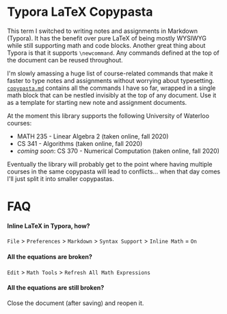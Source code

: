 # Typora LaTeX Copypasta

This term I switched to writing notes and assignments in Markdown (Typora). It has the benefit over pure LaTeX of being mostly WYSIWYG while still supporting math and code blocks. Another great thing about Typora is that it supports `\newcommand`. Any commands defined at the top of the document can be reused throughout.

I'm slowly amassing a huge list of course-related commands that make it faster to type notes and assignments without worrying about typesetting. [`copypasta.md`](https://raw.githubusercontent.com/xujustinj/Typora-LaTeX-Copypasta/main/copypasta.md) contains all the commands I have so far, wrapped in a single math block that can be nestled invisibly at the top of any document. Use it as a template for starting new note and assignment documents.

At the moment this library supports the following University of Waterloo courses:

* MATH 235 - Linear Algebra 2 (taken online, fall 2020)
* CS 341 - Algorithms (taken online, fall 2020)
* *coming soon*: CS 370 - Numerical Computation (taken online, fall 2020)

Eventually the library will probably get to the point where having multiple courses in the same copypasta will lead to conflicts... when that day comes I'll just split it into smaller copypastas.

# FAQ

#### Inline LaTeX in Typora, how?

`File` > `Preferences` > `Markdown` > `Syntax Support` > `Inline Math` = `On`

#### All the equations are broken?

`Edit` > `Math Tools` > `Refresh All Math Expressions`

#### All the equations are still broken?

Close the document (after saving) and reopen it.
